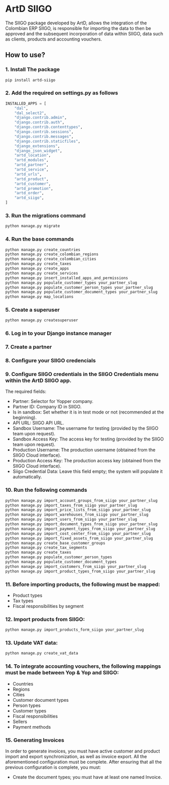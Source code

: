 # ArtD SIIGO

The SIIGO package developed by ArtD, allows the integration of the Colombian ERP SIIGO, is responsible for importing the data to then be approved and the subsequent incorporation of data within SIIGO, data such as clients, products and accounting vouchers.

## How to use?

### 1. Install The package
```bash
pip install artd-siigo
```

### 2. Add the required on settings.py as follows
```python
INSTALLED_APPS = [
    "dal",
    "dal_select2",
    "django.contrib.admin",
    "django.contrib.auth",
    "django.contrib.contenttypes",
    "django.contrib.sessions",
    "django.contrib.messages",
    "django.contrib.staticfiles",
    "django_extensions",
    "django_json_widget",
    "artd_location",
    "artd_modules",
    "artd_partner",
    "artd_service",
    "artd_urls",
    "artd_product",
    "artd_customer",
    "artd_promotion",
    "artd_order",
    "artd_siigo",
]

```
### 3. Run the migrations command
```bash
python manage.py migrate
```

### 4. Run the base commands
```bash
python manage.py create_countries
python manage.py create_colombian_regions
python manage.py create_colombian_cities
python manage.py create_taxes
python manage.py create_apps
python manage.py create_services
python manage.py insert_installed_apps_and_permissions
python manage.py populate_customer_types your_partner_slug
python manage.py populate_customer_person_types your_partner_slug
python manage.py populate_customer_document_types your_partner_slug
python manage.py map_locations
```

### 5. Create a superuser
```bash
python manage.py createsuperuser
```

### 6. Log in to your Django instance manager

### 7. Create a partner

### 8. Configure your SIIGO credencials

### 9. Configure SIIGO credentials in the SIIGO Credentials menu within the ArtD SIIGO app.
The required fields:

- Partner: Selector for Yopper company.
- Partner ID: Company ID in SIIGO.
- Is in sandbox: Set whether it is in test mode or not (recommended at the beginning).
- API URL: SIIGO API URL.
- Sandbox Username: The username for testing (provided by the SIIGO team upon request).
- Sandbox Access Key: The access key for testing (provided by the SIIGO team upon request).
- Production Username: The production username (obtained from the SIIGO Cloud interface).
- Production Access Key: The production access key (obtained from the SIIGO Cloud interface).
- Siigo Credential Data: Leave this field empty; the system will populate it automatically.

### 10. Run the following commands

```bash
python manage.py import_account_groups_from_siigo your_partner_slug
python manage.py import_taxes_from_siigo your_partner_slug
python manage.py import_price_lists_from_siigo your_partner_slug
python manage.py import_warehouses_from_siigo your_partner_slug
python manage.py import_users_from_siigo your_partner_slug
python manage.py import_document_types_from_siigo your_partner_slug
python manage.py import_payment_types_from_siigo your_partner_slug
python manage.py import_cost_center_from_siigo your_partner_slug
python manage.py import_fixed_assets_from_siigo your_partner_slug
python manage.py create_base_customer_groups
python manage.py create_tax_segments
python manage.py create_taxes
python manage.py populate_customer_person_types
python manage.py populate_customer_document_types
python manage.py import_customers_from_siigo your_partner_slug
python manage.py import_product_types_from_siigo your_partner_slug
```

### 11. Before importing products, the following must be mapped:
- Product types
- Tax types
- Fiscal responsibilities by segment

### 12. Import products from SIIGO:
```bash
python manage.py import_products_form_siigo your_partner_slug
```

### 13. Update VAT data:
```bash
python manage.py create_vat_data
```

### 14. To integrate accounting vouchers, the following mappings must be made between Yop & Yop and SIIGO:
- Countries
- Regions
- Cities
- Customer document types
- Person types
- Customer types
- Fiscal responsibilities
- Sellers
- Payment methods

### 15. Generating Invoices
In order to generate invoices, you must have active customer and product import and export synchronization, as well as invoice export. All the aforementioned configuration must be complete. After ensuring that all the previous configuration is complete, you must:

- Create the document types; you must have at least one named Invoice.
